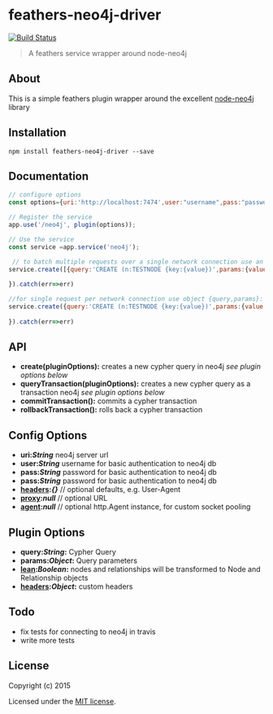 # feathers-neo4j-driver

[![Build Status](https://travis-ci.org/rollymaduk/feathers-neo4j-driver.png?branch=master)](https://travis-ci.org/rollymaduk/feathers-neo4j-driver)

> A feathers service wrapper around node-neo4j
## About
This is a simple feathers plugin wrapper around the excellent [node-neo4j](https://github.com/thingdom/node-neo4j/blob/v2/API_v2.md) library

## Installation
```
npm install feathers-neo4j-driver --save
```

## Documentation
```js
// configure options
const options={uri:'http://localhost:7474',user:"username",pass:"password"}

// Register the service
app.use('/neo4j', plugin(options));

// Use the service
const service =app.service('neo4j');

 // to batch multiple requests over a single network connection use an array object of {query,params}: returns a promise
service.create([{query:'CREATE (n:TESTNODE {key:{value})',params:{value:"my value"}}]).then((res)=>{
    
}).catch(err=>err)

//for single request per network connection use object {query,params}: returns a promise
service.create({query:'CREATE (n:TESTNODE {key:{value})',params:{value:"my value"}}).then((res)=>{
    
}).catch(err=>err)
```
## API
- **create(pluginOptions):** creates a new cypher query in neo4j _see plugin options below_
- **queryTransaction(pluginOptions):** creates a new cypher query as a transaction neo4j _see plugin options below_
- **commitTransaction():** commits a cypher transaction  
- **rollbackTransaction():** rolls back a cypher transaction  

## Config Options
- **uri:_String_** neo4j server url
- **user:_String_** username for basic authentication to neo4j db
- **pass:_String_** password for basic authentication to neo4j db
- **pass:_String_** password for basic authentication to neo4j db
- **[headers](https://github.com/thingdom/node-neo4j/blob/v2/API_v2.md#core):_{}_**    // optional defaults, e.g. User-Agent
- **[proxy](https://github.com/thingdom/node-neo4j/blob/v2/API_v2.md#core):_null_**    // optional URL
- **[agent](https://github.com/thingdom/node-neo4j/blob/v2/API_v2.md#core):_null_**    // optional http.Agent instance, for custom socket pooling
 
## Plugin Options
- **query:_String_:** Cypher Query
- **params:_Object_:** Query parameters
- **[lean](https://github.com/thingdom/node-neo4j/blob/v2/API_v2.md#cypher):_Boolean_:** nodes and relationships will be transformed to Node and Relationship objects 
- **[headers](https://github.com/thingdom/node-neo4j/blob/v2/API_v2.md#cypher):_Object_:** custom headers 

## Todo
- fix tests for connecting to neo4j in travis
- write more tests

## License

Copyright (c) 2015

Licensed under the [MIT license](LICENSE).
